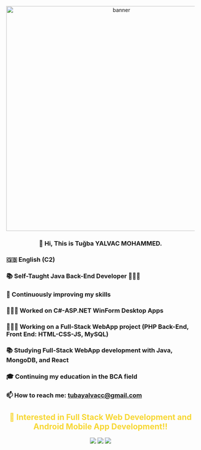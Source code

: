 <p align="center">
  <img src="https://your-custom-banner-url.com/banner.gif" alt="banner" width="600"/>
</p>

<h3 align="center">👋 Hi, This is Tuğba YALVAC MOHAMMED.</h3>

### 🇬🇧 English (C2)
### 📚 Self-Taught Java Back-End Developer 👩🏻‍💻
### 🔨 Continuously improving my skills
### 👩🏻‍💻 Worked on C#-ASP.NET WinForm Desktop Apps
### 👩🏻‍💻 Working on a Full-Stack WebApp project (PHP Back-End, Front End: HTML-CSS-JS, MySQL)
### 📚 Studying Full-Stack WebApp development with Java, MongoDB, and React
### 🎓 Continuing my education in the BCA field
### 📫 How to reach me: tubayalvacc@gmail.com

<h2 align="center" style="color: #f7d733; text-shadow: 0px 0px 8px #fff;">👀 Interested in Full Stack Web Development and Android Mobile App Development!!</h2>



<p align="center">
  <img src="https://img.shields.io/badge/Code-Python-informational?style=flat&logo=python&logoColor=white&color=2bbc8a"/>
  <img src="https://img.shields.io/badge/Tool-Docker-informational?style=flat&logo=docker&logoColor=white&color=2bbc8a"/>
  <img src="https://img.shields.io/badge/Cloud-AWS-informational?style=flat&logo=amazon-aws&logoColor=white&color=2bbc8a"/>
</p>
